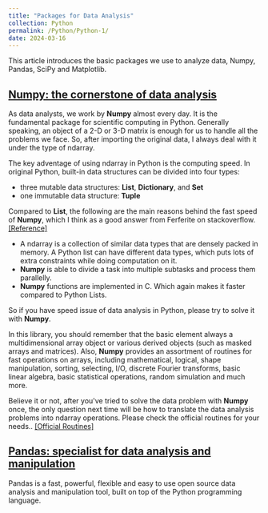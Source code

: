 ```yaml
---
title: "Packages for Data Analysis"
collection: Python
permalink: /Python/Python-1/
date: 2024-03-16
---
```


This article introduces the basic packages we use to analyze data, Numpy, Pandas, SciPy and Matplotlib.

## [Numpy: the cornerstone of data analysis](https://numpy.org/)
As data analysts, we work by **Numpy** almost every day. 
It is the fundamental package for scientific computing in Python.
Generally speaking, an object of a 2-D or 3-D matrix is enough for us to handle all the problems we face.
So, after importing the original data, I always deal with it under the type of ndarray.

The key adventage of using ndarray in Python is the computing speed.
In original Python, built-in data structures can be divided into four types: 
- three mutable data structures: **List**, **Dictionary**, and **Set**
- one immutable data structure: **Tuple**

Compared to **List**, the following are the main reasons behind the fast speed of **Numpy**, which I think as a good answer from Ferferite on stackoverflow.[[Reference]](https://stackoverflow.com/questions/63409324/why-numpy-array-is-faster-than-list-in-python)
- A ndarray is a collection of similar data types that are densely packed in memory. A Python list can have different data types, which puts lots of extra constraints while doing computation on it.
- **Numpy** is able to divide a task into multiple subtasks and process them parallelly.
- **Numpy** functions are implemented in C. Which again makes it faster compared to Python Lists.

So if you have speed issue of data analysis in Python, please try to solve it with **Numpy**.

In this library, you should remember that the basic element always a multidimensional array object or various derived objects (such as masked arrays and matrices).
Also, **Numpy** provides an assortment of routines for fast operations on arrays, including mathematical, logical, shape manipulation, sorting, selecting, I/O, discrete Fourier transforms, basic linear algebra, basic statistical operations, random simulation and much more.

Believe it or not, after you've tried to solve the data problem with **Numpy** once, the only question next time will be how to translate the data analysis problems into ndarray operations. Please check the official routines for your needs.. [[Official Routines]](https://numpy.org/doc/stable/reference/routines.html) 

## [Pandas: specialist for data analysis and manipulation](https://pandas.pydata.org/)
Pandas is a fast, powerful, flexible and easy to use open source data analysis and manipulation tool,
built on top of the Python programming language.